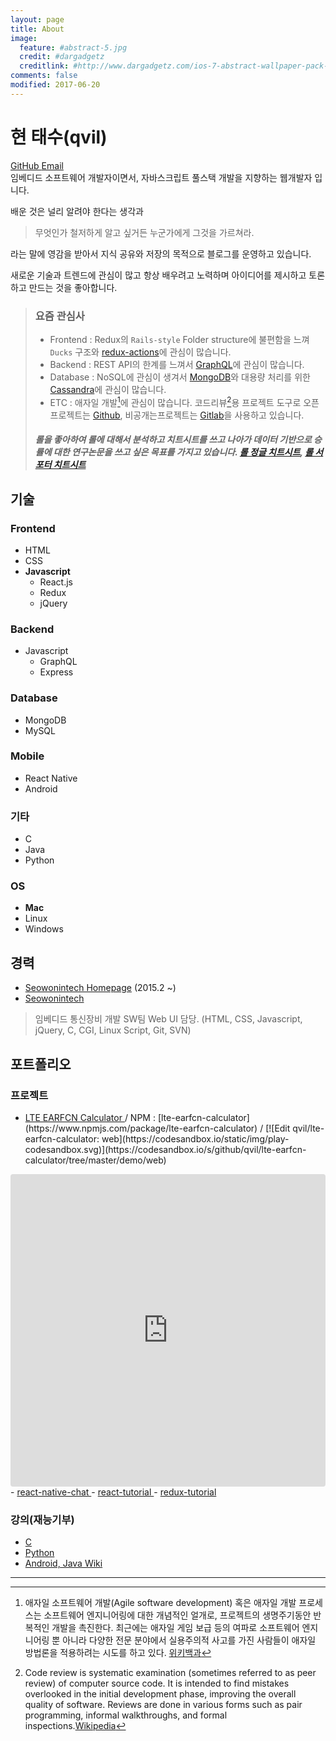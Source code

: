 ```yaml
---
layout: page
title: About
image:
  feature: #abstract-5.jpg
  credit: #dargadgetz
  creditlink: #http://www.dargadgetz.com/ios-7-abstract-wallpaper-pack-for-iphone-5-and-ipod-touch-retina/
comments: false
modified: 2017-06-20
---
```


# 현 태수(qvil)
<div markdown="0">
  <a href="https://github.com/{{ site.owner.github }}" class="btn">
    <i class="fa fa-fw fa-github"></i> GitHub
  </a>
  <a href="mailto:{{ site.owner.email }}" class="btn btn-info">
    <i class="fa fa-fw fa-envelope"></i> Email
  </a>
</div>
임베디드 소프트웨어 개발자이면서, 자바스크립트 풀스택 개발을 지향하는 웹개발자 입니다.

배운 것은 널리 알려야 한다는 생각과

>무엇인가 철저하게 알고 싶거든 누군가에게 그것을 가르쳐라. 

라는 말에 영감을 받아서 지식 공유와 저장의 목적으로 블로그를 운영하고 있습니다.

새로운 기술과 트렌드에 관심이 많고 항상 배우려고 노력하며 아이디어를 제시하고 토론하고 만드는 것을 좋아합니다.

>### 요즘 관심사
>- Frontend : Redux의 `Rails-style` Folder structure에 불편함을 느껴 `Ducks` 구조와 [redux-actions](https://github.com/acdlite/redux-actions)에 관심이 많습니다.
>- Backend : REST API의 한계를 느껴서 [GraphQL](http://graphql.org/)에 관심이 많습니다.
>- Database : NoSQL에 관심이 생겨서 [MongoDB](https://www.mongodb.com/)와 대용량 처리를 위한 [Cassandra](http://cassandra.apache.org/)에 관심이 많습니다.
>- ETC : 애자일 개발[^1]에 관심이 많습니다. 코드리뷰[^2]용 프로젝트 도구로 오픈프로젝트는 [Github](https://github.com/), 비공개는프로젝트는 [Gitlab](https://about.gitlab.com/)을 사용하고 있습니다.
>##### 롤을 좋아하여 롤에 대해서 분석하고 치트시트를 쓰고 나아가 데이터 기반으로 승률에 대한 연구논문을 쓰고 싶은 목표를 가지고 있습니다. [롤 정글 치트시트](https://gist.github.com/qvil/83d2d3e737a787ff8b6d4a35a5f48eb6), [롤 서포터 치트시트](https://gist.github.com/qvil/0554ffd54f7a1b39bc58ffedb7796293)

## 기술

### Frontend
- HTML
- CSS
- **Javascript**
  - React.js
  - Redux
  - jQuery

### Backend
- Javascript
  - GraphQL
  - Express

### Database
- MongoDB
- MySQL

### Mobile
- React Native
- Android

### 기타
- C
- Java
- Python

### OS
- **Mac**
- Linux
- Windows


## 경력
- [Seowonintech Homepage](http://www.seowonintech.co.kr) (2015.2 ~)
- <a href="https://github.com/seowonintech">
    <i class="fa fa-fw fa-github"></i> Seowonintech
  </a>
>임베디드 통신장비 개발 SW팀 Web UI 담당. (HTML, CSS, Javascript, jQuery, C, CGI, Linux Script, Git, SVN)

## 포트폴리오

### 프로젝트
- <a href="https://github.com/qvil/lte-earfcn-calculator">
    <i class="fa fa-fw fa-github"></i> LTE EARFCN Calculator
  </a> / NPM : [lte-earfcn-calculator](https://www.npmjs.com/package/lte-earfcn-calculator) / [![Edit qvil/lte-earfcn-calculator: web](https://codesandbox.io/static/img/play-codesandbox.svg)](https://codesandbox.io/s/github/qvil/lte-earfcn-calculator/tree/master/demo/web)
<iframe src="https://codesandbox.io/embed/github/qvil/lte-earfcn-calculator/tree/master/demo/web" style="width:100%; height:500px; border:0; border-radius: 4px; overflow:hidden;" sandbox="allow-modals allow-forms allow-popups allow-scripts allow-same-origin"></iframe>
- <a href="https://github.com/seowonintech/react-native-chat">
    <i class="fa fa-fw fa-github"></i> react-native-chat
  </a>
- <a href="https://github.com/qvil/react-tutorial">
    <i class="fa fa-fw fa-github"></i> react-tutorial
  </a>
- <a href="https://github.com/qvil/redux-tutorial">
    <i class="fa fa-fw fa-github"></i> redux-tutorial
  </a>

### 강의(재능기부)
  - <a href="https://github.com/qvil/c">
      <i class="fa fa-fw fa-github"></i> C
    </a>
  - <a href="https://github.com/qvil/Python">
      <i class="fa fa-fw fa-github"></i> Python
    </a>
  - <a href="https://github.com/GeunYoungg/android/wiki">
      <i class="fa fa-fw fa-github"></i> Android, Java Wiki
    </a>

---

[^1]: 애자일 소프트웨어 개발(Agile software development) 혹은 애자일 개발 프로세스는 소프트웨어 엔지니어링에 대한 개념적인 얼개로, 프로젝트의 생명주기동안 반복적인 개발을 촉진한다. 최근에는 애자일 게임 보급 등의 여파로 소프트웨어 엔지니어링 뿐 아니라 다양한 전문 분야에서 실용주의적 사고를 가진 사람들이 애자일 방법론을 적용하려는 시도를 하고 있다. [위키백과](https://ko.wikipedia.org/wiki/%EC%95%A0%EC%9E%90%EC%9D%BC_%EC%86%8C%ED%94%84%ED%8A%B8%EC%9B%A8%EC%96%B4_%EA%B0%9C%EB%B0%9C)
[^2]: Code review is systematic examination (sometimes referred to as peer review) of computer source code. It is intended to find mistakes overlooked in the initial development phase, improving the overall quality of software. Reviews are done in various forms such as pair programming, informal walkthroughs, and formal inspections.[Wikipedia](https://en.wikipedia.org/wiki/Code_review)